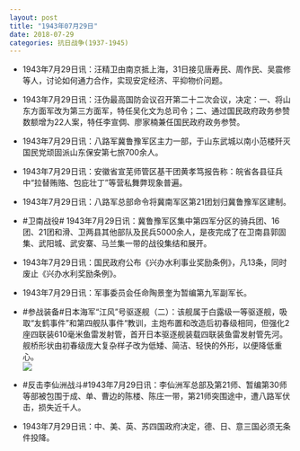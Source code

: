 ```yaml
---
layout: post
title: "1943年07月29日"
date: 2018-07-29
categories: 抗日战争(1937-1945)
---
```


<meta name="referrer" content="no-referrer" />

- 1943年7月29日讯：汪精卫由南京抵上海，31日接见唐寿民、周作民、吴震修等人，讨论如何通力合作，实现安定经济、平抑物价问题。 

- 1943年7月29日讯：汪伪最高国防会议召开第二十二次会议，决定：一、将山东方面军改为第三方面军，特任吴化文为总司令；二、通过国民政府政务参赞数额增为22人案，特任李宣倜、廖家楠兼任国民政府政务参赞。 

- 1943年7月29日讯：八路军冀鲁豫军区主力一部，于山东武城以南小范楼歼灭国民党顽固派山东保安第七旅700余人。 

- 1943年7月29日讯：安徽省宣芜师管区基干团黄孝笃报告称：皖省各县征兵中“拉替贿赂、包庇壮丁”等营私舞弊现象普遍。 

- 1943年7月29日讯：八路军总部命令将冀南军区第21团划归冀鲁豫军区建制。 

- #卫南战役# 1943年7月29日讯：冀鲁豫军区集中第四军分区的骑兵团、16团、21团和滑、卫两县其他部队及民兵5000余人，是夜完成了在卫南县郭固集、武阳城、武安寨、马兰集一带的战役集结和展开。 

- 1943年7月29日讯：国民政府公布《兴办水利事业奖励条例》，凡13条，同时废止《兴办水利奖励条例》。 

- 1943年7月29日讯：军事委员会任命陶景奎为暂编第九军副军长。 

- #参战装备#日本海军“江风”号驱逐舰（二）：该舰属于白露级一等驱逐舰，吸取“友鹤事件”和第四舰队事件“教训，主炮布置和改造后初春级相同，但强化2座四联装610毫米鱼雷发射管，首开日本驱逐舰装载四联装鱼雷发射管先河。舰桥形状由初春级庞大复杂样子改为低矮、简洁、轻快的外形，以便降低重心。 <br/><img src="https://wx2.sinaimg.cn/large/aca367d8ly1ftqi3sehfdj20dz0cpadj.jpg" />

- #反击李仙洲战斗#1943年7月29日讯：李仙洲军总部及第21师、暂编第30师等部被包围于成、单、曹边的陈楼、陈庄一带，第21师突围途中，遭八路军伏击，损失近千人。 

- 1943年7月29日讯：中、美、英、苏四国政府决定，德、日、意三国必须无条件投降。 

